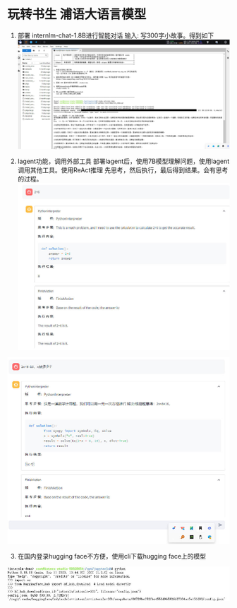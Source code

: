 # 玩转书生 浦语大语言模型 

1. 部署 internlm-chat-1.8B进行智能对话
输入: 写300字小故事。得到如下
![alt text](Snipaste_2024-04-16_20-33-18.jpg)

2. lagent功能，调用外部工具
部署lagent后，使用7B模型理解问题，使用lagent调用其他工具。使用ReAct推理
先思考，然后执行，最后得到结果。会有思考的过程。
![alt text](Snipaste_2024-04-18_20-08-11.jpg)

![alt text](Snipaste_2024-04-18_20-08-49.jpg)

3. 在国内登录hugging face不方便，使用cli下载hugging face上的模型

![alt text](Snipaste_2024-04-18_20-35-19.jpg)
